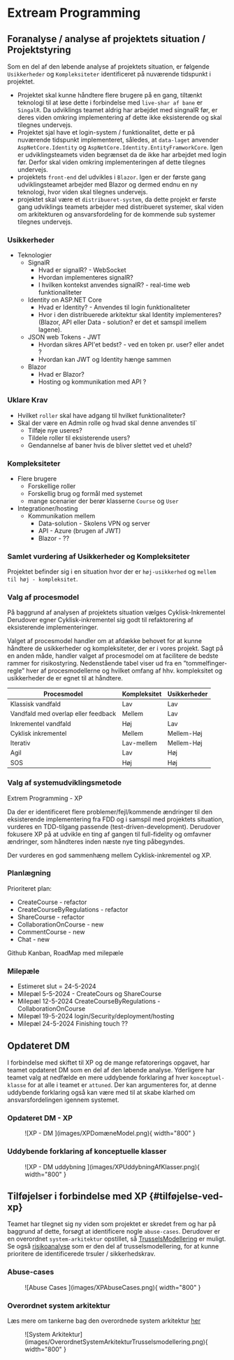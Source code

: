 # Extream Programming

## Foranalyse / analyse af projektets situation / Projektstyring
Som en del af den løbende analyse af projektets situation, er følgende `Usikkerheder` og `Kompleksiteter` identificeret på nuværende tidspunkt i projektet.

- Projektet skal kunne håndtere flere brugere på en gang, tiltænkt teknologi til at løse dette i forbindelse med `live-shar af bane` er `SingalR`. Da udviklings teamet aldrig har arbejdet med singnalR før, er deres viden omkring implementering af dette ikke eksisterende og skal tilegnes undervejs.
- Projektet sjal have et login-system / funktionalitet, dette er på nuværende tidspunkt implementeret, således, at `data-laget` anvender `AspNetCore.Identity` og `AspNetCore.Identity.EntityFramworkCore`. Igen er udviklingsteamets viden begrænset da de ikke har arbejdet med login før. Derfor skal viden omkring implementeringen af dette tilegnes undervejs.
- projektets `front-end` del udvikles i `Blazor`. Igen er der første gang udviklingsteamet arbejder med Blazor og dermed endnu en ny teknologi, hvor viden skal tilegnes undervejs.
- projektet skal være et `distribueret-system`, da dette projekt er første gang udviklings teamets arbejder med distribueret systemer, skal viden om arkitekturen og ansvarsfordeling for de kommende sub systemer tilegnes undervejs.

### Usikkerheder
* Teknologier
    * SignalR
        * Hvad er signalR? - WebSocket
        * Hvordan implementeres signalR?
        * I hvilken kontekst anvendes signalR? - real-time web funktionaliteter
    * Identity on ASP.NET Core
        * Hvad er Identity? - Anvendes til login funktionaliteter
        * Hvor i den distribuerede arkitektur skal Identity implementeres? (Blazor, API eller Data - solution? er det et samspil imellem lagene).
    * JSON web Tokens - JWT
        * Hvordan sikres API'et bedst? - ved en token pr. user? eller andet ?
        * Hvordan kan JWT og Identity hænge sammen
    * Blazor
        * Hvad er Blazor?
        * Hosting og kommunikation med API ?

### Uklare Krav
* Hvilket `roller` skal have adgang til hvilket funktionaliteter?
* Skal der være en Admin rolle og hvad skal denne anvendes til`
    * Tilføje nye useres?
    * Tildele roller til eksisterende users?
    * Gendannelse af baner hvis de bliver slettet ved et uheld?

### Kompleksiteter
* Flere brugere
    * Forskellige roller
    * Forskellig brug og formål med systemet
    * mange scenarier der berør klasserne `Course` og `User`
* Integrationer/hosting
    * Kommunikation mellem
        * Data-solution - Skolens VPN og server
        * API - Azure (brugen af JWT)
        * Blazor - ??

### Samlet vurdering af Usikkerheder og Kompleksiteter
Projektet befinder sig i en situation hvor der er `høj-usikkerhed` og `mellem til høj - kompleksitet`.

### Valg af procesmodel

På baggrund af analysen af projektets situation vælges Cyklisk-Inkrementel
Derudover egner Cyklisk-inkrementel sig godt til refaktorering af eksisterende implementeringer.

Valget af procesmodel handler om at afdække behovet for at kunne håndtere de usikkerheder og kompleksiteter, der er i vores projekt. Sagt på en anden måde, handler valget af procesmodel om at facilitere de bedste rammer for risikostyring. Nedenstående tabel viser ud fra en ”tommelfinger-regle” hver af procesmodellerne og hvilket omfang af hhv. kompleksitet og usikkerheder de er egnet til at håndtere.

| Procesmodel                | Kompleksitet | Usikkerheder    |
|----------------------------|--------------|-----------------|
| Klassisk vandfald         | Lav          | Lav             |
| Vandfald med overlap eller feedback | Mellem  | Lav             |
| Inkrementel vandfald      | Høj          | Lav             |
| Cyklisk inkrementel       | Mellem       | Mellem-Høj      |
| Iterativ                  | Lav-mellem   | Mellem-Høj      |
| Agil                       | Lav          | Høj             |
| SOS                        | Høj          | Høj             |

### Valg af systemudviklingsmetode
Extrem Programming - XP

Da der er identificeret flere problemer/fejl/kommende ændringer til den eksisterende implementering fra FDD og i samspil med projektets situation, vurderes en TDD-tilgang passende (test-driven-development). Derudover fokusere XP på at udvikle en ting af gangen til full-fidelity og omfavner ændringer, som håndteres inden næste nye ting påbegyndes.

Der vurderes en god sammenhæng mellem Cyklisk-inkrementel og XP.

### Planlægning 
Prioriteret plan:

* CreateCourse - refactor
* CreateCourseByRegulations - refactor
* ShareCourse - refactor
* CollaborationOnCourse - new
* CommentCourse - new
* Chat - new

Github Kanban, RoadMap med milepæle

### Milepæle
* Estimeret slut = 24-5-2024
* Milepæl 5-5-2024 - CreateCours og ShareCourse
* Milepæl 12-5-2024 CreateCourseByRegulations - CollaborationOnCourse
* Milepæl 19-5-2024 login/Security/deployment/hosting
* Milepæl 24-5-2024 Finishing touch ??

## Opdateret DM
I forbindelse med skiftet til XP og de mange refatorerings opgavet, har teamet opdateret DM som en del af den løbende analyse.
Yderligere har teamet valg at nedfælde en mere uddybende forklaring af hver `konceptuel-klasse` for at alle i teamet er `attuned`.
Der kan argumenteres for, at denne uddybende forklaring også kan være med til at skabe klarhed om ansvarsfordelingen igennem systemet.

### Opdateret DM - XP
<figure markdown="span">
  ![XP - DM ](images/XPDomæneModel.png){ width="800" }
</figure>

### Uddybende forklaring af konceptuelle klasser
<figure markdown="span">
  ![XP - DM uddybning ](images/XPUddybningAfKlasser.png){ width="800" }
</figure>

## Tilføjelser i forbindelse med XP {#tilføjelse-ved-xp}
Teamet har tilegnet sig ny viden som projektet er skredet frem og har på baggrund af dette, forsøgt at identificere nogle `abuse-cases`.
Derudover er en overordnet `system-arkitektur` opstillet, så [TrusselsModellering](teknologi.md#trusselsmodellering) er muligt.
Se også [risikoanalyse](teknologi.md#teknologi-Risikoanalyse) som er den del af trusselsmodellering, for at kunne prioritere de identificerede trsuler / sikkerhedskrav.

### Abuse-cases

<figure markdown="span">
  ![Abuse Cases ](images/XPAbuseCases.png){ width="800" }
</figure>

### Overordnet system arkitektur
Læs mere om tankerne bag den overordnede system arkitektur [her](programmering.md#overordnet-arkitektur)

<figure markdown="span">
  ![System Arkitektur](images/OverordnetSystemArkitekturTrusselsmodellering.png){ width="800" }
</figure>

